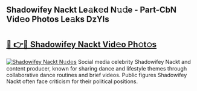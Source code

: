 ## Shadowifey Nackt Le𝚊k𝚎d N𝚞𝚍e - Part-CbN Vid𝚎o Photos Le𝚊ks DzYIs

# <h2><a href="http://fbaru8.evod.top/?m=Shadowifey+Nackt">🔗 👉🔴 Shadowifey Nackt Vid𝚎o Ph𝚘t𝚘s</a></h2>

[![Shadowifey Nackt N𝚞d𝚎s](https://i.imgur.com/8V9OHl7.gif)](http://fbaru8.evod.top/?m=Shadowifey+Nackt)
Social media celebrity Shadowifey Nackt and content producer, known for sharing dance and lifestyle themes through collaborative dance routines and brief videos. Public figures Shadowifey Nackt often face criticism for their political positions. 
